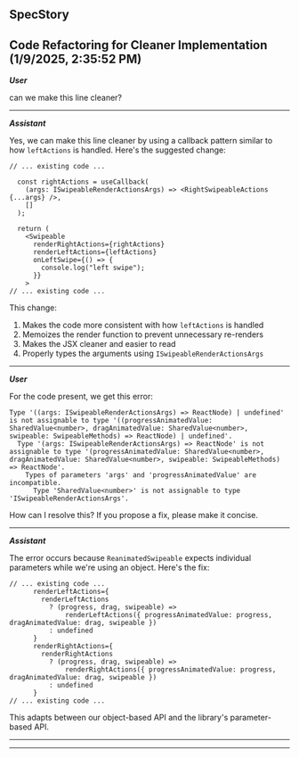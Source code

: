 ## SpecStory

## Code Refactoring for Cleaner Implementation (1/9/2025, 2:35:52 PM)

_**User**_

can we make this line cleaner?

---

_**Assistant**_

Yes, we can make this line cleaner by using a callback pattern similar to how `leftActions` is handled. Here's the suggested change:

```typescript:features/conversation-list/components/conversation-list-item/V3DMListItem.tsx
// ... existing code ...

  const rightActions = useCallback(
    (args: ISwipeableRenderActionsArgs) => <RightSwipeableActions {...args} />,
    []
  );

  return (
    <Swipeable
      renderRightActions={rightActions}
      renderLeftActions={leftActions}
      onLeftSwipe={() => {
        console.log("left swipe");
      }}
    >
// ... existing code ...
```

This change:
1. Makes the code more consistent with how `leftActions` is handled
2. Memoizes the render function to prevent unnecessary re-renders
3. Makes the JSX cleaner and easier to read
4. Properly types the arguments using `ISwipeableRenderActionsArgs`

---

_**User**_

For the code present, we get this error:
```
Type '((args: ISwipeableRenderActionsArgs) => ReactNode) | undefined' is not assignable to type '((progressAnimatedValue: SharedValue<number>, dragAnimatedValue: SharedValue<number>, swipeable: SwipeableMethods) => ReactNode) | undefined'.
  Type '(args: ISwipeableRenderActionsArgs) => ReactNode' is not assignable to type '(progressAnimatedValue: SharedValue<number>, dragAnimatedValue: SharedValue<number>, swipeable: SwipeableMethods) => ReactNode'.
    Types of parameters 'args' and 'progressAnimatedValue' are incompatible.
      Type 'SharedValue<number>' is not assignable to type 'ISwipeableRenderActionsArgs'.
```
How can I resolve this? If you propose a fix, please make it concise.

---

_**Assistant**_

The error occurs because `ReanimatedSwipeable` expects individual parameters while we're using an object. Here's the fix:

```typescript:components/swipeable.tsx
// ... existing code ...
      renderLeftActions={
        renderLeftActions
          ? (progress, drag, swipeable) =>
              renderLeftActions({ progressAnimatedValue: progress, dragAnimatedValue: drag, swipeable })
          : undefined
      }
      renderRightActions={
        renderRightActions
          ? (progress, drag, swipeable) =>
              renderRightActions({ progressAnimatedValue: progress, dragAnimatedValue: drag, swipeable })
          : undefined
      }
// ... existing code ...
```

This adapts between our object-based API and the library's parameter-based API.

---



---

